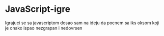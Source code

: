 # JavaScript-igre

Igrajuci se sa javascriptom dosao sam na ideju da pocnem sa iks oksom koji je onako ispao nezgrapan i nedovrsen
